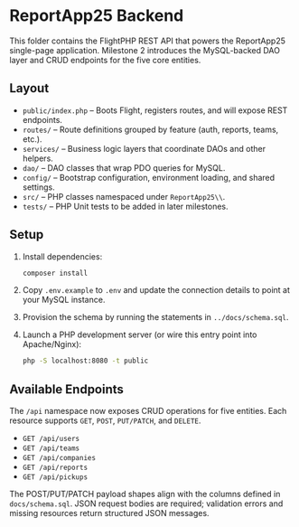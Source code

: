 # ReportApp25 Backend

This folder contains the FlightPHP REST API that powers the ReportApp25 single-page application. Milestone 2 introduces the MySQL-backed DAO layer and CRUD endpoints for the five core entities.

## Layout

- `public/index.php` – Boots Flight, registers routes, and will expose REST endpoints.
- `routes/` – Route definitions grouped by feature (auth, reports, teams, etc.).
- `services/` – Business logic layers that coordinate DAOs and other helpers.
- `dao/` – DAO classes that wrap PDO queries for MySQL.
- `config/` – Bootstrap configuration, environment loading, and shared settings.
- `src/` – PHP classes namespaced under `ReportApp25\\`.
- `tests/` – PHP Unit tests to be added in later milestones.

## Setup

1. Install dependencies:

   ```bash
   composer install
   ```

2. Copy `.env.example` to `.env` and update the connection details to point at your MySQL instance.

3. Provision the schema by running the statements in `../docs/schema.sql`.

4. Launch a PHP development server (or wire this entry point into Apache/Nginx):

   ```bash
   php -S localhost:8080 -t public
   ```

## Available Endpoints

The `/api` namespace now exposes CRUD operations for five entities. Each resource supports `GET`, `POST`, `PUT/PATCH`, and `DELETE`.

- `GET /api/users`
- `GET /api/teams`
- `GET /api/companies`
- `GET /api/reports`
- `GET /api/pickups`

The POST/PUT/PATCH payload shapes align with the columns defined in `docs/schema.sql`. JSON request bodies are required; validation errors and missing resources return structured JSON messages.
